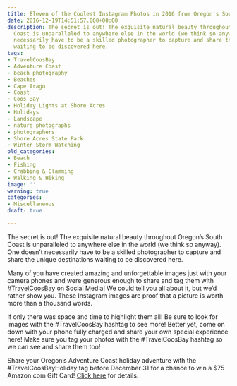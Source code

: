 ```yaml
---
title: Eleven of the Coolest Instagram Photos in 2016 from Oregon's South Coast
date: 2016-12-19T14:51:57.000+00:00
description: The secret is out! The exquisite natural beauty throughout Oregon's South
  Coast is unparalleled to anywhere else in the world (we think so anyway). One doesn't
  necessarily have to be a skilled photographer to capture and share the unique destinations
  waiting to be discovered here.
tags:
- TravelCoosBay
- Adventure Coast
- beach photography
- Beaches
- Cape Arago
- Coast
- Coos Bay
- Holiday Lights at Shore Acres
- Holidays
- Landscape
- nature photographs
- photographers
- Shore Acres State Park
- Winter Storm Watching
old_categories:
- Beach
- Fishing
- Crabbing & Clamming
- Walking & Hiking
image: ''
warning: true
categories:
- Miscellaneous
draft: true

---
```

The secret is out! The exquisite natural beauty throughout Oregon’s South Coast is unparalleled to anywhere else in the world (we think so anyway). One doesn’t necessarily have to be a skilled photographer to capture and share the unique destinations waiting to be discovered here.

Many of you have created amazing and unforgettable images just with your camera phones and were generous enough to share and tag them with <a href="https://www.instagram.com/explore/tags/travelcoosbay/" target="_blank">#TravelCoosBay </a>on Social Media! We could tell you all about it, but we’d rather show you. These Instagram images are proof that a picture is worth more than a thousand words.

If only there was space and time to highlight them all! Be sure to look for images with the #TravelCoosBay hashtag to see more! Better yet, come on down with your phone fully charged and share your own special experience here! Make sure you tag your photos with the #TravelCoosBay hashtag so we can see and share them too!

Share your Oregon’s Adventure Coast holiday adventure with the #TravelCoosBayHoliday tag before December 31 for a chance to win a $75 Amazon.com Gift Card! <a href="http://www.oregonsadventurecoast.com/2016/11/share-your-travelcoosbayholiday-experience-for-a-chance-to-win-an-amazon-giftcard/" target="_blank" class="broken_link">Click here</a> for details.